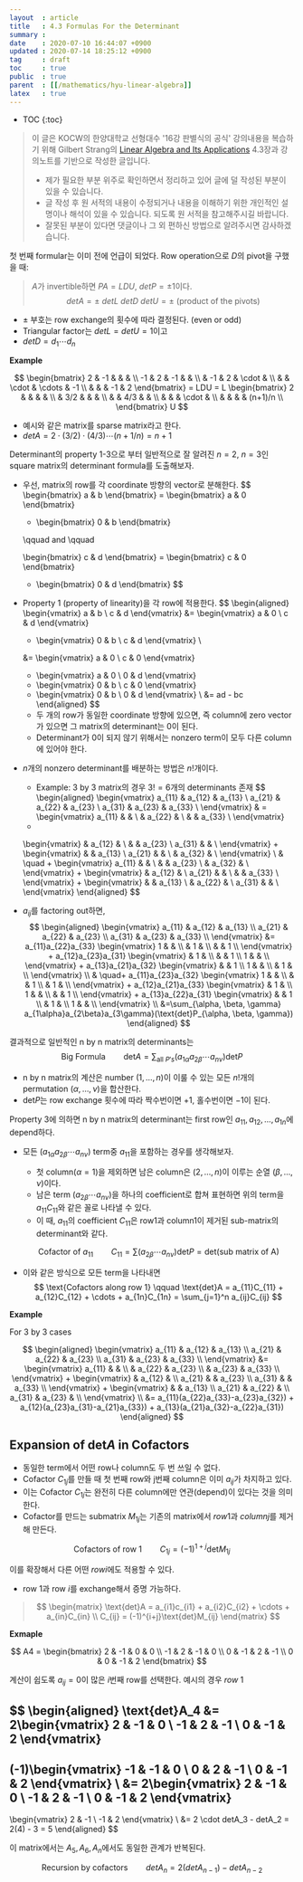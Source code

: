 ```yaml
---
layout  : article
title   : 4.3 Formulas For the Determinant
summary : 
date    : 2020-07-10 16:44:07 +0900
updated : 2020-07-14 18:25:12 +0900
tag     : draft
toc     : true
public  : true
parent  : [[/mathematics/hyu-linear-algebra]]
latex   : true
---
```

* TOC
{:toc}

> 이 글은 KOCW의 한양대학교 선형대수 '16강 판별식의 공식' 강의내용을 복습하기 위해 Gilbert Strang의 [Linear Algebra and Its Applications](https://books.google.co.kr/books?id=8QVdcRJyL2oC) 4.3장과 강의노트를 기반으로 작성한 글입니다.
>
> * 제가 필요한 부분 위주로 확인하면서 정리하고 있어 글에 덜 작성된 부분이 있을 수 있습니다.
> * 글 작성 후 원 서적의 내용이 수정되거나 내용을 이해하기 위한 개인적인 설명이나 해석이 있을 수 있습니다. 되도록 원 서적을 참고해주시길 바랍니다.
> * 잘못된 부분이 있다면 댓글이나 그 외 편하신 방법으로 알려주시면 감사하겠습니다.

첫 번째 formular는 이미 전에 언급이 되었다. Row operation으로 $D$의 pivot을 구했을 때:

> $A$가 invertible하면 $PA = LDU$, $detP = \pm1$이다.
> $$detA = \pm\ detL\ detD\ detU = \pm \text{ (product of the pivots)}$$

* $\pm$ 부호는 row exchange의 횟수에 따라 결정된다. (even or odd)
* Triangular factor는 $detL = detU = 1$이고
* $detD = d_1 \cdots d_n$

**Example**

$$
\begin{bmatrix}
    2 & -1 & & & \\
    -1 & 2 & -1 & & \\
    & -1 & 2 & \cdot & \\
    & & \cdot & \cdots & -1 \\
    & & & -1 & 2
\end{bmatrix}
= LDU
= L
\begin{bmatrix}
    2 & & & & \\
    & 3/2 & & & \\
    & & 4/3 & & \\
    & & & \cdot & \\
    & & & & (n+1)/n \\
\end{bmatrix}
U
$$

* 예시와 같은 matrix를 sparse matrix라고 한다.
* $detA = 2 \cdot (3/2) \cdot (4/3) \cdots (n+1/n) = n+1$

Determinant의 property 1-3으로 부터 일반적으로 잘 알려진 $n=2$, $n=3$인 square matrix의 determinant formula를 도출해보자.

* 우선, matrix의 row를 각 coordinate 방향의 vector로 분해한다.
  $$
  \begin{bmatrix}
      a & b
  \end{bmatrix}
  = \begin{bmatrix}
      a & 0
  \end{bmatrix}
    * \begin{bmatrix}
      0 & b
  \end{bmatrix}

  \qquad and \qquad

  \begin{bmatrix}
      c & d
  \end{bmatrix}
  = \begin{bmatrix}
      c & 0
  \end{bmatrix}
    * \begin{bmatrix}
      0 & d
  \end{bmatrix}
  $$
* Property 1 (property of linearity)을 각 row에 적용한다.
  $$
  \begin{aligned}
  \begin{vmatrix}
      a & b \\
      c & d
  \end{vmatrix}
  &= \begin{vmatrix}
      a & 0 \\
      c & d
  \end{vmatrix}
    * \begin{vmatrix}
      0 & b \\
      c & d
  \end{vmatrix} \\

  &= \begin{vmatrix}
      a & 0 \\
      c & 0
  \end{vmatrix}
    * \begin{vmatrix}
      a & 0 \\
      0 & d
  \end{vmatrix}
    * \begin{vmatrix}
      0 & b \\
      c & 0
  \end{vmatrix}
    * \begin{vmatrix}
      0 & b \\
      0 & d
  \end{vmatrix} \\
  &= ad - bc
  \end{aligned}
  $$
    * 두 개의 row가 동일한 coordinate 방향에 있으면, 즉 column에 zero vector가 있으면 그 matrix의 determinant는 0이 된다.
    * Determinant가 0이 되지 않기 위해서는 nonzero term이 모두 다른 column에 있어야 한다.
* $n$개의 nonzero determinant를 배분하는 방법은 $n!$개이다.
    * Example: 3 by 3 matrix의 경우 $3! = 6$개의 determinants 존재
    $$
    \begin{aligned}
    \begin{vmatrix}
        a_{11} & a_{12} & a_{13} \\
        a_{21} & a_{22} & a_{23} \\
        a_{31} & a_{23} & a_{33} \\
    \end{vmatrix}
    & =
    \begin{vmatrix}
        a_{11} & & \\
        & a_{22} & \\
        & & a_{33} \\
    \end{vmatrix}
    +
    \begin{vmatrix}
        & a_{12} & \\
        & & a_{23} \\
        a_{31} & & \\
    \end{vmatrix}
    +
    \begin{vmatrix}
        & & a_{13} \\
        a_{21} & & \\
        & a_{32} & \\
    \end{vmatrix}
    \\
    & \quad +
    \begin{vmatrix}
        a_{11} & & \\
        & & a_{23} \\
        & a_{32} & \\
    \end{vmatrix}
    +
    \begin{vmatrix}
        & a_{12} & \\
        a_{21} & & \\
        & & a_{33} \\
    \end{vmatrix}
    +
    \begin{vmatrix}
        & & a_{13} \\
        & a_{22} & \\
        a_{31} & & \\
    \end{vmatrix}
    \end{aligned}
    $$
* $a_{ij}$를 factoring out하면,
  $$
  \begin{aligned}
    \begin{vmatrix}
        a_{11} & a_{12} & a_{13} \\
        a_{21} & a_{22} & a_{23} \\
        a_{31} & a_{23} & a_{33} \\
    \end{vmatrix}
    &=
    a_{11}a_{22}a_{33}
    \begin{vmatrix}
        1 & & \\
        & 1 & \\
        & & 1 \\
    \end{vmatrix}
    +
    a_{12}a_{23}a_{31}
    \begin{vmatrix}
        & 1 & \\
        & & 1 \\
        1 & & \\
    \end{vmatrix}
    +
    a_{13}a_{21}a_{32}
    \begin{vmatrix}
        & & 1 \\
        1 & & \\
        & 1 & \\
    \end{vmatrix}
    \\
    & \quad+
    a_{11}a_{23}a_{32}
    \begin{vmatrix}
        1 & & \\
        & & 1 \\
        & 1 & \\
    \end{vmatrix}
    +
    a_{12}a_{21}a_{33}
    \begin{vmatrix}
        & 1 & \\
        1 & & \\
        & & 1 \\
    \end{vmatrix}
    +
    a_{13}a_{22}a_{31}
    \begin{vmatrix}
        & & 1 \\
        & 1 & \\
        1 & & \\
    \end{vmatrix}
    \\
  &=\sum_{\alpha, \beta, \gamma} a_{1\alpha}a_{2\beta}a_{3\gamma}(\text{det}P_{\alpha, \beta, \gamma})
  \end{aligned}
  $$

결과적으로 일반적인 n by n matrix의 determinants는
  $$
  \text{Big Formula} \qquad
  \text{det}A = \sum_{\text{all }P's} (a_{1\alpha}a_{2\beta} \cdots a_{n\nu})\text{det}P
  $$

* n by n matrix의 계산은 number $(1, \dots, n)$이 이룰 수 있는 모든 $n!$개의 permutation $(\alpha, \dots, \nu)$을 합산한다.
* $\text{det}P$는 row exchange 횟수에 따라 짝수번이면 $+1$, 홀수번이면 $-1$이 된다.

Property 3에 의하면 n by n matrix의 determinant는 first row인 $a_{11}, a_{12}, \dots, a_{1n}$에 depend하다.

* 모든 $(a_{1\alpha}a_{2\beta} \cdots a_{n\nu})$ term중 $a_{11}$을 포함하는 경우를 생각해보자.
    * 첫 column($\alpha = 1$)을 제외하면 남은 column은 $(2, \dots ,n)$이 이루는 순열 $(\beta,\dots,\nu)$이다.
    * 남은 term $(a_{2\beta} \cdots a_{n\nu})$을 하나의 coefficient로 합쳐 표현하면 위의 term을 $a_{11}C_{11}$와 같은 꼴로 나타낼 수 있다.
    * 이 때, $a_{11}$의 coefficient $C_{11}$은 row1과 column1이 제거된 sub-matrix의 determinant와 같다.

  $$
  \text{Cofactor of }a_{11} \qquad C_{11} = \sum(a_{2\beta} \cdots a_{n\nu})\text{det}P = \text{det(sub matrix of A)}
  $$

* 이와 같은 방식으로 모든 term을 나타내면
  $$
  \text{Cofactors along row 1} \qquad
  \text{det}A = a_{11}C_{11} + a_{12}C_{12} + \cdots + a_{1n}C_{1n}
  = \sum_{j=1}^n a_{ij}C_{ij}
  $$

**Example**

For 3 by 3 cases

$$
\begin{aligned}
\begin{vmatrix}
    a_{11} & a_{12} & a_{13} \\
    a_{21} & a_{22} & a_{23} \\
    a_{31} & a_{23} & a_{33} \\
\end{vmatrix}
&=
\begin{vmatrix}
    a_{11} & & \\
    & a_{22} & a_{23} \\
    & a_{23} & a_{33} \\
\end{vmatrix}
+
\begin{vmatrix}
    & a_{12} & \\
    a_{21} & & a_{23} \\
    a_{31} & & a_{33} \\
\end{vmatrix}
+
\begin{vmatrix}
    & & a_{13} \\
    a_{21} & a_{22} & \\
    a_{31} & a_{23} & \\
\end{vmatrix} \\
&= a_{11}(a_{22}a_{33}-a_{23}a_{32}) + a_{12}(a_{23}a_{31}-a_{21}a_{33}) + a_{13}(a_{21}a_{32}-a_{22}a_{31})
\end{aligned}
$$

## Expansion of $\text{det}A$ in Cofactors

* 동일한 term에서 어떤 row나 column도 두 번 쓰일 수 없다.
* Cofactor $C_{1j}$를 만들 때 첫 번째 row와 j번째 column은 이미 $a_{ij}$가 차지하고 있다.
* 이는 Cofactor $C_{1j}$는 완전히 다른 column에만 연관(depend)이 있다는 것을 의미한다.
* Cofactor를 만드는 submatrix $M_{1j}$는 기존의 matrix에서 $row 1$과 $column j$를 제거해 만든다.

$$
\text{Cofactors of row 1} \qquad C_{1j} = (-1)^{1+j}\text{det}M_{1j}
$$

이를 확장해서 다른 어떤 $row i$에도 적용할 수 있다.

* row $1$과 row $i$를 exchange해서 증명 가능하다.

>$$
>\begin{matrix}
>\text{det}A = a_{i1}c_{i1} + a_{i2}C_{i2} + \cdots + a_{in}C_{in} \\
>C_{ij} = (-1)^{i+j}\text{det}M_{ij}
>\end{matrix}
>$$

**Exmaple**

$$
A4 =
\begin{bmatrix}
2 & -1 & 0 & 0 \\
-1 & 2 & -1 & 0 \\
0 & -1 & 2 & -1 \\
0 & 0 & -1 & 2
\end{bmatrix}
$$

계산이 쉽도록 $a_{ij} = 0$이 많은 $i$번째 row를 선택한다. 예시의 경우 $row\ 1$

$$
\begin{aligned}
\text{det}A_4
&=
2\begin{vmatrix}
    2 & -1 & 0 \\
    -1 & 2 & -1 \\
    0 & -1 & 2
\end{vmatrix}
-
(-1)\begin{vmatrix}
    -1 & -1 & 0 \\
    0 & 2 & -1 \\
    0 & -1 & 2
\end{vmatrix}
\\
&=
2\begin{vmatrix}
    2 & -1 & 0 \\
    -1 & 2 & -1 \\
    0 & -1 & 2
\end{vmatrix}
-
\begin{vmatrix}
    2 & -1 \\
    -1 & 2
\end{vmatrix}
\\
&= 2 \cdot detA_3 - detA_2 = 2(4) - 3 = 5
\end{aligned}
$$

이 matrix에서는 $A_5, A_6, A_n$에서도 동일한 관계가 반복된다.

$$
\text{Recursion by cofactors} \qquad detA_n = 2(detA_{n-1}) - detA_{n-2}
$$
